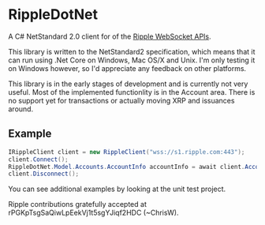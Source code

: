 # RippleDotNet
A C# NetStandard 2.0 client for of the [Ripple WebSocket APIs](https://ripple.com/build/rippled-apis/#websocket-api).

This library is written to the NetStandard2 specification, which means that it can run using .Net Core on Windows, Mac OS/X and Unix.  I'm only testing it on Windows however, so I'd appreciate any feedback on other platforms.

This library is in the early stages of development and is currently not very useful. Most of the implemented functionlity is in the Account area.  There is no support yet for transactions or actually moving XRP and issuances around.

## Example

```csharp
IRippleClient client = new RippleClient("wss://s1.ripple.com:443");
client.Connect();
RippleDotNet.Model.Accounts.AccountInfo accountInfo = await client.AccountInfo("rPGKpTsgSaQiwLpEekVj1t5sgYJiqf2HDC");
client.Disconnect();
```
You can see additional examples by looking at the unit test project.

Ripple contributions gratefully accepted at rPGKpTsgSaQiwLpEekVj1t5sgYJiqf2HDC (~ChrisW).
  
